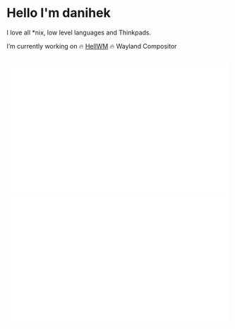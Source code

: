# Hello I'm danihek

I love all *nix, low level languages and Thinkpads.

I’m currently working on 🔥 [HellWM](https://github.com/HellSoftware/HellWM) 🔥 Wayland Compositor

## 
![](https://raw.githubusercontent.com/danihek/github-stats/master/generated/overview.svg#gh-dark-mode-only)
![](https://raw.githubusercontent.com/danihek/github-stats/master/generated/languages.svg#gh-dark-mode-only)
